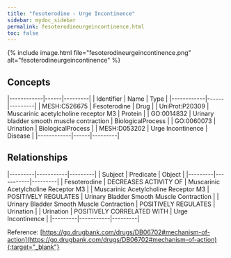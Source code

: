 ```yaml
---
title: "fesoterodine - Urge Incontinence"
sidebar: mydoc_sidebar
permalink: fesoterodineurgeincontinence.html
toc: false 
---
```


{% include image.html file="fesoterodineurgeincontinence.png" alt="fesoterodineurgeincontinence" %}

## Concepts

|------------|------|---------|
| Identifier | Name | Type    |
|------------|------|---------|
| MESH:C526675 | Fesoterodine | Drug |
| UniProt:P20309 | Muscarinic acetylcholine receptor M3 | Protein |
| GO:0014832 | Urinary bladder smooth muscle contraction | BiologicalProcess |
| GO:0060073 | Urination | BiologicalProcess |
| MESH:D053202 | Urge Incontinence | Disease |
|------------|------|---------|

## Relationships

|---------|-----------|---------|
| Subject | Predicate | Object  |
|---------|-----------|---------|
| Fesoterodine | DECREASES ACTIVITY OF | Muscarinic Acetylcholine Receptor M3 |
| Muscarinic Acetylcholine Receptor M3 | POSITIVELY REGULATES | Urinary Bladder Smooth Muscle Contraction |
| Urinary Bladder Smooth Muscle Contraction | POSITIVELY REGULATES | Urination |
| Urination | POSITIVELY CORRELATED WITH | Urge Incontinence |
|---------|-----------|---------|

Reference: [https://go.drugbank.com/drugs/DB06702#mechanism-of-action](https://go.drugbank.com/drugs/DB06702#mechanism-of-action){:target="_blank"}